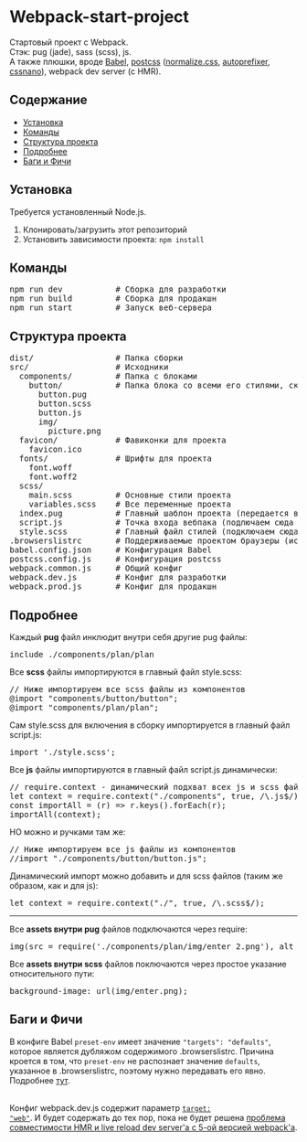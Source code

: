 # Webpack-start-project
Стартовый проект с Webpack.
<br>
Стэк: pug (jade), sass (scss), js.
<br>
А также плюшки, вроде <a href="https://babeljs.io/">Babel</a>, <a href="https://github.com/postcss/postcss">postcss</a> (<a href="https://github.com/csstools/postcss-normalize">normalize.css</a>, <a href="https://github.com/csstools/postcss-preset-env#autoprefixer">autoprefixer</a>, <a href="https://github.com/cssnano/cssnano">cssnano</a>), webpack dev server (с HMR).


<h2>Содержание</h2>
<ul>
  <li><a href="#installation">Установка</a></li>
  <li><a href="#commands">Команды</a></li>
  <li><a href="#structure">Структура проекта</a></li>
  <li><a href="#detailed-info">Подробнее</a></li>
  <li><a href="#bugs&features">Баги и Фичи</a></li>
</ul>


<h2 id="installation">Установка</h2>
Требуется установленный Node.js.
<br>
<ol>
  <li>Клонировать/загрузить этот репозиторий</li>
  <li>Установить зависимости проекта: <code>npm install</code></li>
</ol>


<h2 id="commands">Команды</h2>
<pre>
npm run dev           # Сборка для разработки
npm run build         # Сборка для продакшн
npm run start         # Запуск веб-сервера
</pre>


<h2 id="structure">Структура проекта</h2>
<pre>
dist/                 # Папка сборки
src/                  # Исходники
  components/         # Папка с блоками
    button/           # Папка блока со всеми его стилями, скриптами и картинками
      button.pug      
      button.scss
      button.js
      img/
        picture.png   
  favicon/            # Фавиконки для проекта
    favicon.ico
  fonts/              # Шрифты для проекта
    font.woff
    font.woff2
  scss/
    main.scss         # Основные стили проекта
    variables.scss    # Все переменные проекта
  index.pug           # Главный шаблон проекта (передается в конфиге в HtmlWebpackPlugin)
  script.js           # Точка входа вебпака (подлючаем сюда все скрипты компонентов и главный файл стилей)
  style.scss          # Главный файл стилей (подключаем сюда все переменные, основные стили и стили компонентов), файл не содержит ничего кроме импортов!
.browserslistrc       # Поддерживаемые проектом браузеры (используется в Babel, postcss)
babel.config.json     # Конфигурация Babel
postcss.config.js     # Конфигурация postcss
webpack.common.js     # Общий конфиг
webpack.dev.js        # Конфиг для разработки
webpack.prod.js       # Конфиг для продакшн
</pre>


<h2 id="detailed-info">Подробнее</h2>

Каждый <b>pug</b> файл инклюдит внутри себя другие pug файлы:
<pre>
include ./components/plan/plan
</pre>

Все <b>scss</b> файлы импортируются в главный файл style.scss:
<pre>
// Ниже импортируем все scss файлы из компонентов
@import "components/button/button";
@import "components/plan/plan";
</pre>

Сам style.scss для включения в сборку импортируется в главный файл script.js:
<pre>
import './style.scss';
</pre>

Все <b>js</b> файлы импортируются в главный файл script.js динамически:
<pre>
// require.context - динамический подхват всех js и scss файлов
let context = require.context("./components", true, /\.js$/);
const importAll = (r) => r.keys().forEach(r);
importAll(context);
</pre>
НО можно и ручками там же:
<pre>
// Ниже импортируем все js файлы из компонентов
//import "./components/button/button.js";
</pre>

Динамический импорт можно добавить и для scss файлов (таким же образом, как и для js):
<pre>
let context = require.context("./", true, /\.scss$/);
</pre>

<hr>

Все <b>assets внутри pug</b> файлов подключаются через require:
<pre>
img(src = require('./components/plan/img/enter_2.png'), alt = 'photo')
</pre>

Все <b>assets внутри scss</b> файлов поключаются через простое указание относительного пути:
<pre>
background-image: url(img/enter.png);
</pre>


<h2 id="bugs&features">Баги и Фичи</h2>

В конфиге Babel <code>preset-env</code> имеет значение <code>"targets": "defaults"</code>, которое является дубляжом содержимого .browserslistrc. Причина кроется в том, что <code>preset-env</code> не распознает значение <code>defaults</code>, указанное в .browserslistrc, поэтому нужно передавать его явно. Подробнее <a href="https://babeljs.io/docs/en/babel-preset-env#no-targets">тут</a>. 
<br>
<br>

Конфиг webpack.dev.js содержит параметр <a href="https://webpack.js.org/configuration/target/#target"><code>target: "web"</code></a>. И будет содержать до тех пор, пока не будет решена <a href="https://github.com/webpack/webpack-dev-server/issues/2758">проблема совместимости HMR и live reload dev server'а с 5-ой версией webpack'а</a>.
